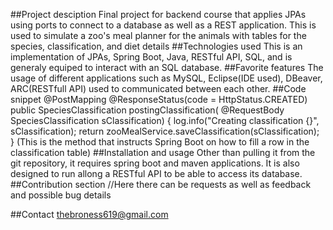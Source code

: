 ##Project desciption 
Final project for backend course that applies JPAs using ports to connect to a database as well as a REST application. This is used to simulate a zoo's meal planner for the animals with tables for the species, classification, and diet details
##Technologies used
This is an implementation of JPAs, Spring Boot, Java, RESTful API, SQL, and is generaly equiped to interact with an SQL database.
##Favorite features 
The usage of different applications such as MySQL, Eclipse(IDE used), DBeaver, ARC(RESTfull API) used to communicated between each other.
##Code snippet
@PostMapping
	@ResponseStatus(code = HttpStatus.CREATED)
	public SpeciesClassification postingClassification(
			@RequestBody SpeciesClassification sClassification) {
		log.info("Creating classification {}", sClassification);
		return zooMealService.saveClassification(sClassification);
	}
 (This is the method that instructs Spring Boot on how to fill a row in the classification table)
##Installation and usage
Other than pulling it from the git repository, it requires spring boot and maven applications. It is also designed to run allong a RESTful API to be able to access its database.
##Contribution section //Here there can be requests as well as feedback and possible bug details

##Contact thebroness619@gmail.com

